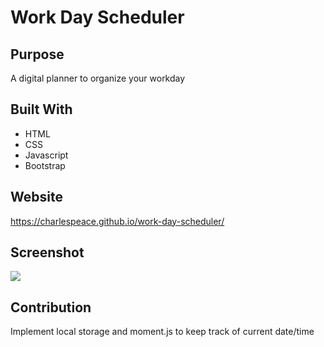 # Work Day Scheduler

## Purpose
A digital planner to organize your workday
## Built With
* HTML
* CSS
* Javascript
* Bootstrap

## Website
https://charlespeace.github.io/work-day-scheduler/

## Screenshot
<img src="https://user-images.githubusercontent.com/95883433/161349991-71fe0fd6-3c15-4a28-83ed-b3ec958ff688.png">

## Contribution
Implement local storage and moment.js to keep track of current date/time
